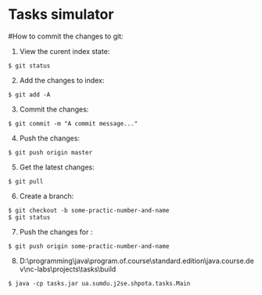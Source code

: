 Tasks simulator
===============

#How to commit the changes to git:
1) View the curent index state:
```shell
$ git status
```
2) Add the changes to index:
```shell
$ git add -A
```
3) Commit the changes:
```shell
$ git commit -m "A commit message..."
```
4) Push the changes:
```shell
$ git push origin master
```
5) Get the latest changes:
```shell
$ git pull
```

6) Create a branch:
```shell
$ git checkout -b some-practic-number-and-name
$ git status
```

7) Push the changes for :
```shell
$ git push origin some-practic-number-and-name
```
8) D:\programming\java\program.of.course\standard.edition\java.course.dev\nc-labs\projects\tasks\build

```shell
$ java -cp tasks.jar ua.sumdu.j2se.shpota.tasks.Main
```